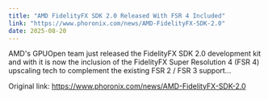 ```yaml
---
title: "AMD FidelityFX SDK 2.0 Released With FSR 4 Included"
link: "https://www.phoronix.com/news/AMD-FidelityFX-SDK-2.0"
date: 2025-08-20
---
```


AMD's GPUOpen team just released the FidelityFX SDK 2.0 development kit and with it is now the inclusion of the FidelityFX Super Resolution 4 (FSR 4) upscaling tech to complement the existing FSR 2 / FSR 3 support...

Original link: https://www.phoronix.com/news/AMD-FidelityFX-SDK-2.0